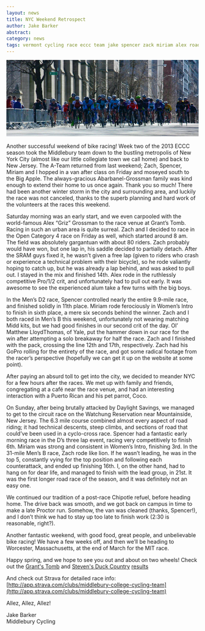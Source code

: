 ```yaml
---
layout: news
title: NYC Weekend Retrospect
author: Jake Barker
abstract: 
category: news
tags: vermont cycling race eccc team jake spencer zack miriam alex road weekend new york stevens duck country grants tomb
---
```


![](/img/news/nyc_crit.jpg)

Another successful weekend of bike racing! Week two of the 2013 ECCC season took the Middlebury team down to the bustling metropolis of New York City (almost like our little collegiate town we call home) and back to New Jersey. The A-Team returned from last weekend; Zach, Spencer, Miriam and I hopped in a van after class on Friday and moseyed south to the Big Apple. The always-gracious Abarbanel-Grossman family was kind enough to extend their home to us once again. Thank you so much! There had been another winter storm in the city and surrounding area, and luckily the race was not canceled, thanks to the superb planning and hard work of the volunteers at the races this weekend.

Saturday morning was an early start, and we even carpooled with the world-famous Alex “Griz” Grossman to the race venue at Grant’s Tomb. Racing in such an urban area is quite surreal. Zach and I decided to race in the Open Category 4 race on Friday as well, which started around 8 am. The field was absolutely gargantuan with about 80 riders. Zach probably would have won, but one lap in, his saddle decided to partially detach. After the SRAM guys fixed it, he wasn’t given a free lap (given to riders who crash or experience a technical problem with their bicycle), so he rode valiantly hoping to catch up, but he was already a lap behind, and was asked to pull out. I stayed in the mix and finished 14th. Alex rode in the ruthlessly competitive Pro/1/2 crit, and unfortunately had to pull out early. It was awesome to see the experienced alum take a few turns with the big boys.

In the Men’s D2 race, Spencer controlled nearly the entire 9.9-mile race, and finished solidly in 11th place. Miriam rode ferociously in Women’s Intro to finish in sixth place, a mere six seconds behind the winner. Zach and I both raced in Men’s B this weekend, unfortunately not wearing matching Midd kits, but we had good finishes in our second crit of the day. Ol’ Matthew LloydThomas, of Yale, put the hammer down in our race for the win after attempting a solo breakaway for half the race. Zach and I finished with the pack, crossing the line 12th and 17th, respectively. Zach had his GoPro rolling for the entirety of the race, and got some radical footage from the racer’s perspective (hopefully we can get it up on the website at some point).

After paying an absurd toll to get into the city, we decided to meander NYC for a few hours after the races. We met up with family and friends, congregating at a café near the race venue, and had an interesting interaction with a Puerto Rican and his pet parrot, Coco. 	

On Sunday, after being brutally attacked by Daylight Savings, we managed to get to the circuit race on the Watchung Reservation near Mountainside, New Jersey. The 6.3 mile course combined almost every aspect of road riding; it had technical descents, steep climbs, and sections of road that could’ve been used in a cyclo-cross race. Spencer had a fantastic early morning race in the D’s three lap event, racing very competitively to finish 6th. Miriam was strong and consistent in Women’s Intro, finishing 3rd. In the 31-mile Men’s B race, Zach rode like lion. If he wasn’t leading, he was in the top 5, constantly vying for the top position and following each counterattack, and ended up finishing 16th. I, on the other hand, had to hang on for dear life, and managed to finish with the lead group, in 21st. It was the first longer road race of the season, and it was definitely not an easy one.

We continued our tradition of a post-race Chipotle refuel, before heading home. The drive back was smooth, and we got back on campus in time to make a late Proctor run. Somehow, the van was cleaned (thanks, Spencer!), and I don’t think we had to stay up too late to finish work (2:30 is reasonable, right?). 

Another fantastic weekend, with good food, great people, and unbelievable bike racing! We have a few weeks off, and then we’ll be heading to Worcester, Massachusetts, at the end of March for the MIT race.

Happy spring, and we hope to see you out and about on two wheels!
Check out the [Grant's Tomb](http://velocityresults.com/results/427/eccc-week-2-columbia-grants-tomb-criterium-new-york-ny) and [Steven's Duck Country](http://velocityresults.com/results/428/eccc-week-2-stevens-duck-country-rr-watchung-reservation-nj) [results](http://velocityresults.com)

And check out Strava for detailed race info:
[http://app.strava.com/clubs/middlebury-college-cycling-team](http://app.strava.com/clubs/middlebury-college-cycling-team)

Allez, Allez, Allez!

Jake Barker<br>
Middlebury Cycling